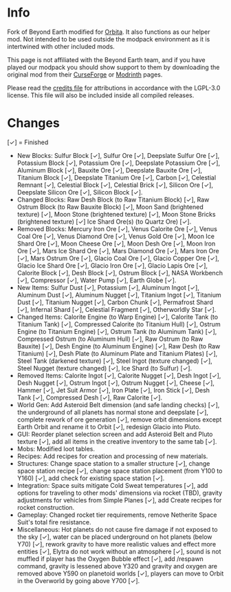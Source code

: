 # Info #
Fork of Beyond Earth modified for <a href="https://orbita.renovamenia.com">Orbita</a>. It also functions as our helper mod. Not intended to be used outside the modpack environment as it is intertwined with other included mods.

This page is not affiliated with the Beyond Earth team, and if you have played our modpack you should show support to them by downloading the original mod from their [CurseForge](https://www.curseforge.com/minecraft/mc-mods/beyond-earth) or [Modrinth](https://modrinth.com/mod/beyond-earth) pages.

Please read the [credits file](https://github.com/janewsome63/Beyond-Orbita/blob/1.18.2/credits.txt) for attributions in accordance with the LGPL-3.0 license. This file will also be included inside all compiled releases.

# Changes #
[✓] = Finished
* New Blocks: Sulfur Block [✓], Sulfur Ore [✓], Deepslate Sulfur Ore [✓], Potassium Block [✓], Potassium Ore [✓], Deepslate Potassium Ore [✓], Aluminum Block [✓], Bauxite Ore [✓], Deepslate Bauxite Ore [✓], Titanium Block [✓], Deepslate Titanium Ore [✓], Carbon [✓], Celestial Remnant [✓], Celestial Block [✓], Celestial Brick [✓], Silicon Ore [✓], Deepslate Silicon Ore [✓], Silicon Block [✓].
* Changed Blocks: Raw Desh Block (to Raw Titanium Block) [✓], Raw Ostrum Block (to Raw Bauxite Block) [✓], Moon Sand (brightened texture) [✓], Moon Stone (brightened texture) [✓], Moon Stone Bricks (brightened texture) [✓] Ice Shard Ore(s) (to Quartz Ore) [✓].
* Removed Blocks: Mercury Iron Ore [✓], Venus Calorite Ore [✓], Venus Coal Ore [✓], Venus Diamond Ore [✓], Venus Gold Ore [✓], Moon Ice Shard Ore [✓], Moon Cheese Ore [✓], Moon Desh Ore [✓], Moon Iron Ore [✓], Mars Ice Shard Ore [✓], Mars Diamond Ore [✓], Mars Iron Ore [✓], Mars Ostrum Ore [✓], Glacio Coal Ore [✓], Glacio Copper Ore [✓], Glacio Ice Shard Ore [✓], Glacio Iron Ore [✓], Glacio Lapis Ore [✓], Calorite Block [✓], Desh Block [✓], Ostrum Block [✓], NASA Workbench [✓], Compressor [✓], Water Pump [✓], Earth Globe [✓].
* New Items: Sulfur Dust [✓], Potassium [✓], Aluminum Ingot [✓], Aluminum Dust [✓], Aluminum Nugget [✓], Titanium Ingot [✓], Titanium Dust [✓], Titanium Nugget [✓], Carbon Chunk [✓], Permafrost Shard [✓], Infernal Shard [✓], Celestial Fragment [✓], Otherworldly Star [✓].
* Changed Items: Calorite Engine (to Warp Engine) [✓], Calorite Tank (to Titanium Tank) [✓], Compressed Calorite (to Titanium Hull) [✓], Ostrum Engine (to Titanium Engine) [✓], Ostrum Tank (to Aluminum Tank) [✓], Compressed Ostrum (to Aluminum Hull) [✓], Raw Ostrum (to Raw Bauxite) [✓], Desh Engine (to Aluminum Engine) [✓], Raw Desh (to Raw Titanium) [✓], Desh Plate (to Aluminum Plate and Titanium Plates) [✓], Steel Tank (darkened texture) [✓], Steel Ingot (texture changed) [✓], Steel Nugget (texture changed) [✓], Ice Shard (to Sulfur) [✓].
* Removed Items: Calorite Ingot [✓], Calorite Nugget [✓], Desh Ingot [✓], Desh Nugget [✓], Ostrum Ingot [✓], Ostrum Nugget [✓], Cheese [✓], Hammer [✓], Jet Suit Armor [✓], Iron Plate [✓], Iron Stick [✓], Desh Tank [✓], Compressed Desh [✓], Raw Calorite [✓].
* World Gen: Add Asteroid Belt dimension (and safe landing checks) [✓], the underground of all planets has normal stone and deepslate [✓], complete rework of ore generation [✓], remove orbit dimensions except Earth Orbit and rename it to Orbit [✓], redesign Glacio into Pluto.
* GUI: Reorder planet selection screen and add Asteroid Belt and Pluto texture [✓], add all items in the creative inventory to the same tab [✓].
* Mobs: Modified loot tables.
* Recipes: Add recipes for creation and processing of new materials.
* Structures: Change space station to a smaller structure [✓], change space station recipe [✓], change space station placement (from Y100 to Y160) [✓], add check for existing space station [✓].
* Integration: Space suits mitigate Cold Sweat temperatures [✓], add options for traveling to other mods' dimensions via rocket (TBD), gravity adjustments for vehicles from Simple Planes [✓], add Create recipes for rocket construction.
* Gameplay: Changed rocket tier requirements, remove Netherite Space Suit's total fire resistance.
* Miscellaneous: Hot planets do not cause fire damage if not exposed to the sky [✓], water can be placed underground on hot planets (below Y70) [✓], rework gravity to have more realistic values and effect more entities [✓], Elytra do not work without an atmosphere [✓], sound is not muffled if player has the Oxygen Bubble effect [✓], add /respawn command, gravity is lessened above Y320 and gravity and oxygen are removed above Y590 on planetoid worlds [✓], players can move to Orbit in the Overworld by going above Y700 [✓].